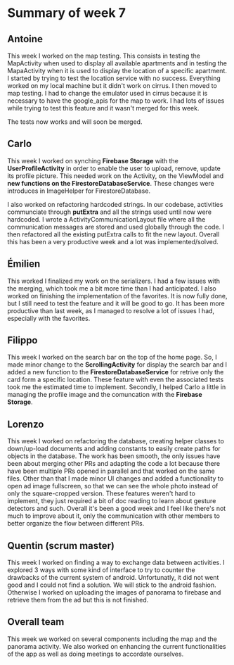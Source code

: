 # Summary of week 7

## Antoine

This week I worked on the map testing. This consists in testing the MapActivity when used to display all available apartments and in testing the MapaActivity when it is used to display the location of a specific apartment. I started by trying to test the location service with no success. Everything worked on my local machine but it didn't work on cirrus. I then moved to map testing. I had to change the emulator used in cirrus because it is necessary to have the google_apis for the map to work. I had lots of issues while trying to test this feature and it wasn't merged for this week.

The tests now works and will soon be merged.

## Carlo
This week I worked on synching **Firebase Storage** with the **UserProfileActivity** in order to enable the user to upload, remove, update its profile picture. This needed work on the Activity, on the ViewModel and **new functions on the FirestoreDatabaseService**. These changes were introduces in ImageHelper for FirestoreDatabase. 

I also worked on refactoring hardcoded strings. In our codebase, activities communciate through **putExtra** and all the strings used until now were hardcoded. I wrote a ActivityCommunicationLayout file where all the communication messages are stored and used globally through the code. I then refactored all the existing putExtra calls to fit the new layout. Overall this has been a very productive week and a lot was implemented/solved.

## Émilien
This worked I finalized my work on the serializers. I had a few issues with the merging, which took me a bit more time than I had anticipated. I also worked on finishing the implementation of the favorites. It is now fully done, but I still need to test the feature and it will be good to go. It has been more productive than last week, as I managed to resolve a lot of issues I had, especially with the favorites.

## Filippo
This week I worked on the search bar on the top of the home page. So, I made minor change to the **ScrollingActivity** for display the search bar and I added a new function to the **FirestoreDatabaseService** for retrive only the card form a specific location. These feature with even the associated tests took me the estimated time to implement. Secondly, I helped Carlo a little in managing the profile image and the comuncation with the **Firebase Storage**. 

## Lorenzo
This week I worked on refactoring the database, creating helper classes to down/up-load documents and adding constants to easily create paths for objects in the database. The work has been smooth, the only issues have been about merging other PRs and adapting the code a lot because there have been multiple PRs opened in parallel and that worked on the same files.
Other than that I made minor UI changes and added a functionality to open ad image fullscreen, so that we can see the whole photo instead of only the square-cropped version. These features weren't hard to implement, they just required a bit of doc reading to learn about gesture detectors and such.
Overall it's been a good week and I feel like there's not much to improve about it, only the communication with other members to better organize the flow between different PRs.

## Quentin (scrum master)

This week I worked on finding a way to exchange data between activities. I explored 3 ways with some kind of interface to try to counter the drawbacks of the current system of android. Unfortunatly, it did not went good and I could not find a solution. We will stick to the android fashion. Otherwise I worked on uploading the images of panorama to firebase and retrieve them from the ad but this is not finished.

## Overall team
This week we worked on several components including the map and the panorama activity. We also worked on enhancing the current functionalities of the app as well as doing meetings to accordate ourselves.
